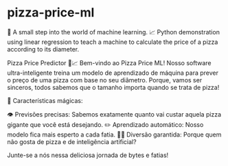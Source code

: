 # pizza-price-ml
🍕 A small step into the world of machine learning.
📈 Python demonstration using linear regression to teach a machine to calculate the price of a pizza according to its diameter.


Pizza Price Predictor 🍕📈
Bem-vindo ao Pizza Price ML! Nosso software ultra-inteligente treina um modelo de aprendizado de máquina para prever o preço de uma pizza com base no seu diâmetro. Porque, vamos ser sinceros, todos sabemos que o tamanho importa quando se trata de pizza!

🔮 Características mágicas:

👁️ Previsões precisas: Sabemos exatamente quanto vai custar aquela pizza gigante que você está desejando.
✏️ Aprendizado automático: Nosso modelo fica mais esperto a cada fatia.
👯‍♀️ Diversão garantida: Porque quem não gosta de pizza e de inteligência artificial?

Junte-se a nós nessa deliciosa jornada de bytes e fatias!
